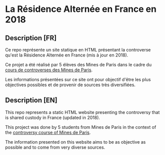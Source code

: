 # La Résidence Alternée en France en 2018
## Description [FR]
Ce repo représente un site statique en HTML présentant la controverse qu'est la Résidence Alternée en France (mis à jour en 2018).

Ce projet a été réalisé par 5 élèves des Mines de Paris dans le cadre du [cours de controverses des Mines de Paris](http://controverses.mines-paristech.fr/).

Les informations présentées sur ce site ont pour objectif d'être les plus objectives possibles et de provenir de sources très diversifiées.

## Description [EN]
This repo represents a static HTML website presenting the controversy that is shared custody in France (updated in 2018).

This project was done by 5 students from Mines de Paris in the context of the [controversy course of Mines de Paris](http://controverses.mines-paristech.fr/).

The information presented on this website aims to be as objective as possible and to come from very diverse sources.
